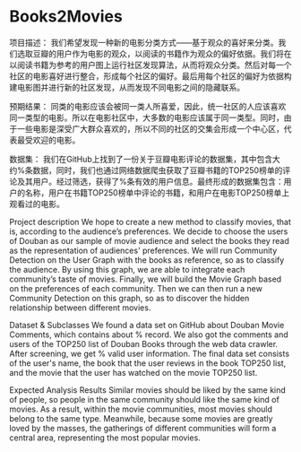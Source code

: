 # Books2Movies
项目描述：
我们希望发现一种新的电影分类方式——基于观众的喜好来分类。我们选取豆瓣的用户作为电影的观众，以阅读的书籍作为观众的偏好依据。我们将在以阅读书籍为参考的用户图上运行社区发现算法，从而将观众分类。然后对每一个社区的电影喜好进行整合，形成每个社区的偏好。最后用每个社区的偏好为依据构建电影图并进行新的社区发现，从而发现不同电影之间的隐藏联系。

预期结果：
同类的电影应该会被同一类人所喜爱，因此，统一社区的人应该喜欢同一类型的电影。所以在电影社区中，大多数的电影应该属于同一类型。同时，由于一些电影是深受广大群众喜欢的，所以不同的社区的交集会形成一个中心区，代表最受欢迎的电影。

数据集：
我们在GitHub上找到了一份关于豆瓣电影评论的数据集，其中包含大约%条数据，同时，我们也通过网络数据爬虫获取了豆瓣书籍的TOP250榜单的评论及其用户。经过筛选，获得了%条有效的用户信息。最终形成的数据集包含：用户的名称，用户在书籍TOP250榜单中评论的书籍，和用户在电影TOP250榜单上观看过的电影。

Project description
We hope to create a new method to classify movies, that is, according to the audience’s preferences.  We decide to choose the users of Douban as our sample of movie audience and select the books they read as the representation of audiences' preferences.  We will run Community Detection on the User Graph with the books as reference, so as to classify the audience.  By using this graph, we are able to integrate each community’s taste of movies.  Finally, we will build the Movie Graph based on the preferences of each community.  Then we can then run a new Community Detection on this graph, so as to discover the hidden relationship between different movies.

Dataset & Subclasses
We found a data set on GitHub about Douban Movie Comments, which contains about % record. We also got the comments and users of the TOP250 list of Douban Books through the web data crawler. After screening, we get % valid user information. The final data set consists of the user's name, the book that the user reviews in the book TOP250 list, and the movie that the user has watched on the movie TOP250 list.

Expected Analysis Results
Similar movies should be liked by the same kind of people, so people in the same community should like the same kind of movies. As a result, within the movie communities, most movies should belong to the same type. Meanwhile, because some movies are greatly loved by the masses, the gatherings of different communities will form a central area, representing the most popular movies.